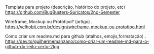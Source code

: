 Template para projeto (descrição, histórico do projeto, etc)
https://github.com/BugBusters-Suricatos/2nd-Semester

Wireframe, Mockup ou Protótipo? (artigo)
. https://velhobit.com.br/design/wireframe-mockup-ou-prototipo.html

Como criar um readme.md para github (atalhos, emojis,formatação)
. https://dev.to/guilhermemanzano/como-criar-um-readme-md-para-o-github-do-jeito-certo-2lgg

